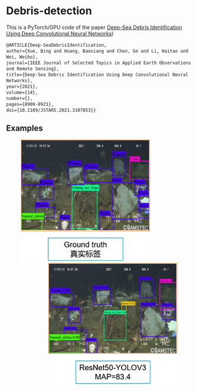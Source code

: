 # Debris-detection

This is a PyTorch/GPU  code of the paper [Deep-Sea Debris Identification Using Deep
Convolutional Neural Networks](https://ieeexplore.ieee.org/stamp/stamp.jsp?tp=&arnumber=9524516))

```
@ARTICLE{Deep-SeaDebrisIdentification,
author={Xue, Bing and Huang, Baoxiang and Chen, Ge and Li, Haitao and Wei, Weibo},
journal={IEEE Journal of Selected Topics in Applied Earth Observations and Remote Sensing}, 
title={Deep-Sea Debris Identification Using Deep Convolutional Neural Networks}, 
year={2021},
volume={14},
number={},
pages={8909-8921},
doi={10.1109/JSTARS.2021.3107853}}
```

## Examples

<figure class="half">
<img align="left" src="./Example/GroundTruth.png", width='350'/>
<img align="right" src="./Example/Detection.png", width='350'/>
</figyure>
